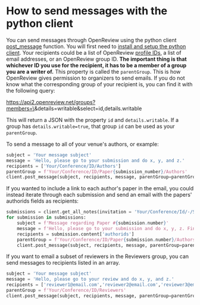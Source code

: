 # How to send messages with the python client

You can send messages through OpenReview using the python client [post\_message](https://openreview-py.readthedocs.io/en/latest/api.html?highlight=post\_message#openreview.Client.post\_message) function. You will first need to [install and setup the python client](https://openreview-py.readthedocs.io/en/latest/how\_to\_setup.html). Your recipients could be a list of OpenReview [profile IDs](../../getting-started/creating-an-openreview-profile/finding-your-profile-id.md), a list of email addresses, or an OpenReview group ID. **The important thing is that whichever ID you use for the recipient, it has to be a member of a group you are a writer of.** This property is called the `parentGroup`. This is how OpenReview gives permission to organizers to send emails. If you do not know what the corresponding group of your recipient is, you can find it with the following query:

https://api2.openreview.net/groups?members=\<email or profile ID>\&details=writable\&select=id,details.writable

This will return a JSON with the property `id` and `details.writable`. If a group has `details.writable=true`, that group `id` can be used as your `parentGroup`.

To send a message to all of your venue's authors, or example:&#x20;

```python
subject = 'Your message subject'
message = 'Hello, please go to your submission and do x, y, and z.'
recipients = ['Your/Conference/ID/Authors']
parentGroup = f'Your/Conference/ID/Paper{submission_number}/Authors'
client.post_message(subject, recipients, message, parentGroup=parentGroup)
```

If you wanted to include a link to each author's paper in the email, you could instead iterate through each submission and send an email with the papers' authorids fields as recipients:&#x20;

```python
submissions = client.get_all_notes(invitation = 'Your/Conference/Id/-/Submission')
for submission in submissions: 
    subject = f'Message regarding Paper #{submission.number}'
    message = f'Hello, please go to your submission and do x, y, z. Find your submission here: https://openreview.net/forum?id={submission.forum}'
    recipients = submission.content['authorids']
    parentGroup = f'Your/Conference/ID/Paper{submission.number}/Authors'
    client.post_message(subject, recipients, message, parentGroup=parentGroup)
```

If you want to email a subset of reviewers in the Reviewers group, you can send messages to recipients listed in an array.

```python
subject = 'Your message subject'
message = 'Hello, please go to your review and do x, y, and z.'
recipients = ['reviewer1@email.com','reviewer2@email.com','reviewer3@email.com']
parentGroup = f'Your/Conference/ID/Reviewers'
client.post_message(subject, recipients, message, parentGroup=parentGroup)
```
